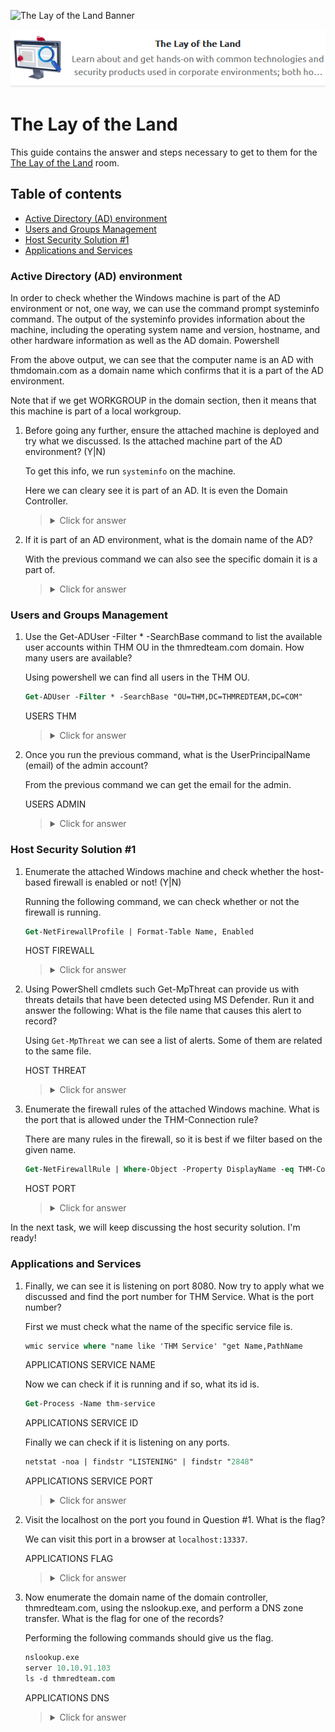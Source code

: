 ![The Lay of the Land Banner](https://tryhackme-images.s3.amazonaws.com/user-uploads/62c435d1f4d84a005f5df811/room-content/bf86c057f58b26f95802c5499c18ae2a.png)

<p align="center">
   <img src="https://github.com/Kevinovitz/TryHackMe_Writeups/blob/main/thelayoftheland/Lay_Of_The_Land_Cover.png" alt="The Lay of the Land Logo">
</p>

# The Lay of the Land

This guide contains the answer and steps necessary to get to them for the [The Lay of the Land](https://tryhackme.com/room/thelayoftheland) room.

## Table of contents

- [Active Directory (AD) environment](#active-directory-ad-environment)
- [Users and Groups Management](#users-and-groups-management)
- [Host Security Solution #1](#host-security-solution-1)
- [Applications and Services ](#applications-and-services)

### Active Directory (AD) environment

In order to check whether the Windows machine is part of the AD environment or not, one way, we can use the command prompt systeminfo command. The output of the systeminfo provides information about the machine, including the operating system name and version, hostname, and other hardware information as well as the AD domain.
Powershell

From the above output, we can see that the computer name is an AD with thmdomain.com as a domain name which confirms that it is a part of the AD environment. 

Note that if we get WORKGROUP in the domain section, then it means that this machine is part of a local workgroup.

1. Before going any further, ensure the attached machine is deployed and try what we discussed. Is the attached machine part of the AD environment? (Y|N)

   To get this info, we run `systeminfo` on the machine.

   Here we can cleary see it is part of an AD. It is even the Domain Controller.

   ><details><summary>Click for answer</summary>Y</details>

3. If it is part of an AD environment, what is the domain name of the AD?

   With the previous command we can also see the specific domain it is a part of.

   ><details><summary>Click for answer</summary>thmredteam.com</details>

### Users and Groups Management

1. Use the Get-ADUser -Filter * -SearchBase command to list the available user accounts within THM OU in the thmredteam.com domain. How many users are available?

   Using powershell we can find all users in the THM OU.

   ```ps
   Get-ADUser -Filter * -SearchBase "OU=THM,DC=THMREDTEAM,DC=COM"
   ```

   USERS THM

   ><details><summary>Click for answer</summary>6</details>

2. Once you run the previous command, what is the UserPrincipalName (email) of the admin account?

   From the previous command we can get the email for the admin.

   USERS ADMIN

   ><details><summary>Click for answer</summary>thmadmin@thmredteam.com</details>

### Host Security Solution #1

1. Enumerate the attached Windows machine and check whether the host-based firewall is enabled or not! (Y|N)

   Running the following command, we can check whether or not the firewall is running.

   ```ps
   Get-NetFirewallProfile | Format-Table Name, Enabled
   ```

   HOST FIREWALL

   ><details><summary>Click for answer</summary>N</details>

2. Using PowerShell cmdlets such Get-MpThreat can provide us with threats details that have been detected using MS Defender. Run it and answer the following: What is the file name that causes this alert to record?

   Using `Get-MpThreat` we can see a list of alerts. Some of them are related to the same file.

   HOST THREAT

   ><details><summary>Click for answer</summary>PowerView.ps1</details>

3. Enumerate the firewall rules of the attached Windows machine. What is the port that is allowed under the THM-Connection rule?

   There are many rules in the firewall, so it is best if we filter based on the given name.

   ```ps
   Get-NetFirewallRule | Where-Object -Property DisplayName -eq THM-Connection
   ```

   HOST PORT

   ><details><summary>Click for answer</summary>17337</details>

In the next task, we will keep discussing the host security solution. I'm ready!

### Applications and Services 

1. Finally, we can see it is listening on port 8080. Now try to apply what we discussed and find the port number for THM Service. What is the port number?

   First we must check what the name of the specific service file is.

   ```ps
   wmic service where "name like 'THM Service' "get Name,PathName
   ```

   APPLICATIONS SERVICE NAME

   Now we can check if it is running and if so, what its id is.

   ```ps
   Get-Process -Name thm-service
   ```

   APPLICATIONS SERVICE ID

   Finally we can check if it is listening on any ports.

   ```ps
   netstat -noa | findstr "LISTENING" | findstr "2848"
   ```

   APPLICATIONS SERVICE PORT

   ><details><summary>Click for answer</summary>13337</details>

2. Visit the localhost on the port you found in Question #1. What is the flag?

   We can visit this port in a browser at `localhost:13337`.

   APPLICATIONS FLAG

   ><details><summary>Click for answer</summary>THM{S3rv1cs_1s_3numerat37ed</details>

3. Now enumerate the domain name of the domain controller, thmredteam.com, using the nslookup.exe, and perform a DNS zone transfer. What is the flag for one of the records?

   Performing the following commands should give us the flag.

   ```ps
   nslookup.exe
   server 10.10.91.103
   ls -d thmredteam.com
   ```

   APPLICATIONS DNS

   ><details><summary>Click for answer</summary>THM{DNS-15-Enumerated!}</details>
